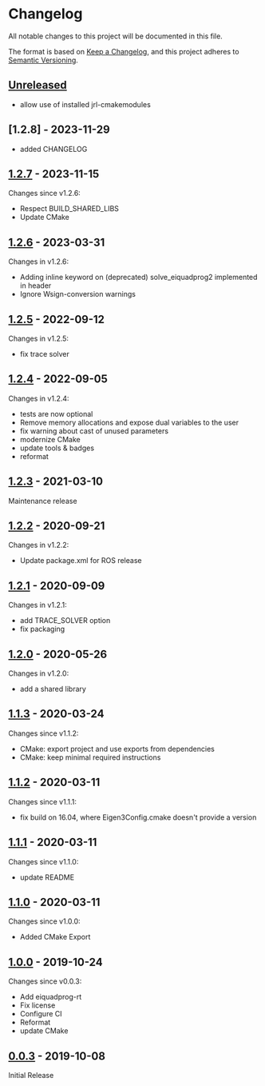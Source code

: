 # Changelog

All notable changes to this project will be documented in this file.

The format is based on [Keep a Changelog](https://keepachangelog.com/en/1.0.0/),
and this project adheres to [Semantic Versioning](https://semver.org/spec/v2.0.0.html).

## [Unreleased]

- allow use of installed jrl-cmakemodules

## [1.2.8] - 2023-11-29

- added CHANGELOG

## [1.2.7] - 2023-11-15

Changes since v1.2.6:
- Respect BUILD_SHARED_LIBS
- Update CMake

## [1.2.6] - 2023-03-31

Changes in v1.2.6:
- Adding inline keyword on (deprecated) solve_eiquadprog2 implemented in header
- Ignore Wsign-conversion warnings

## [1.2.5] - 2022-09-12

Changes in v1.2.5:
- fix trace solver


## [1.2.4] - 2022-09-05

Changes in v1.2.4:
- tests are now optional
- Remove memory allocations and expose dual variables to the user
- fix warning about cast of unused parameters
- modernize CMake
- update tools & badges
- reformat


## [1.2.3] - 2021-03-10

Maintenance release

## [1.2.2] - 2020-09-21

Changes in v1.2.2:
- Update package.xml for ROS release

## [1.2.1] - 2020-09-09

Changes in v1.2.1:
- add TRACE_SOLVER option
- fix packaging

## [1.2.0] - 2020-05-26

Changes in v1.2.0:
- add a shared library

## [1.1.3] - 2020-03-24

Changes since v1.1.2:
- CMake: export project and use exports from dependencies
- CMake: keep minimal required instructions

## [1.1.2] - 2020-03-11

Changes since v1.1.1:
- fix build on 16.04, where Eigen3Config.cmake doesn't provide a version

## [1.1.1] - 2020-03-11

Changes since v1.1.0:
- update README

## [1.1.0] - 2020-03-11

Changes since v1.0.0:
- Added CMake Export

## [1.0.0] - 2019-10-24

Changes since v0.0.3:
- Add eiquadprog-rt
- Fix license
- Configure CI
- Reformat
- update CMake

## [0.0.3] - 2019-10-08

Initial Release

[unreleased]: https://github.com/olivierlacan/keep-a-changelog/compare/v1.2.7...HEAD
[1.2.7]: https://github.com/stack-of-tasks/eiquadprog/v1.2.6...v1.2.7
[1.2.6]: https://github.com/stack-of-tasks/eiquadprog/v1.2.5...v1.2.6
[1.2.5]: https://github.com/stack-of-tasks/eiquadprog/v1.2.4...v1.2.5
[1.2.4]: https://github.com/stack-of-tasks/eiquadprog/v1.2.3...v1.2.4
[1.2.3]: https://github.com/stack-of-tasks/eiquadprog/v1.2.2...v1.2.3
[1.2.2]: https://github.com/stack-of-tasks/eiquadprog/v1.2.1...v1.2.2
[1.2.1]: https://github.com/stack-of-tasks/eiquadprog/v1.2.0...v1.2.1
[1.2.0]: https://github.com/stack-of-tasks/eiquadprog/v1.1.3...v1.2.0
[1.1.3]: https://github.com/stack-of-tasks/eiquadprog/v1.1.2...v1.1.3
[1.1.2]: https://github.com/stack-of-tasks/eiquadprog/v1.1.1...v1.1.2
[1.1.1]: https://github.com/stack-of-tasks/eiquadprog/v1.1.0...v1.1.1
[1.1.0]: https://github.com/stack-of-tasks/eiquadprog/v1.0.0...v1.1.0
[1.0.0]: https://github.com/stack-of-tasks/eiquadprog/v0.0.3...v1.0.0
[0.0.3]: https://github.com/olivierlacan/keep-a-changelog/releases/tag/v0.0.3
